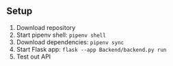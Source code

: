 ## Setup
1. Download repository
2. Start pipenv shell: `pipenv shell`
3. Download dependencies: `pipenv sync`
4. Start Flask app: `flask --app Backend/backend.py run`
5. Test out API

